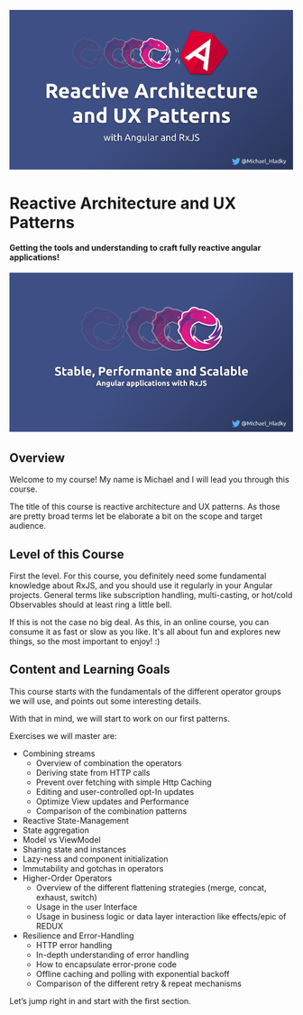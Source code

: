 <!-- Course Image -->
![](docs/assets/images/Reactive-architecture-and-ux-patterns_angular_michael-hladky.png)

<!-- Course Title -->
# Reactive Architecture and UX Patterns

<!-- Course Tagline -->
#### Getting the tools and understanding to craft fully reactive angular applications!

<!-- Course Description -->

<!-- Course Description Intro Images -->
![](docs/assets/images/Reactive-architecture-and-ux-patterns_secondary_angular_michael-hladky.png)

<!-- Course Description Text -->

## Overview

Welcome to my course! My name is Michael and I will lead you through this course.

The title of this course is reactive architecture and UX patterns.
As those are pretty broad terms let be elaborate a bit on the scope and target audience.


## Level of this Course


First the level. For this course, you definitely need some fundamental knowledge about RxJS,
 and you should use it regularly in your Angular projects.
General terms like subscription handling, multi-casting, or hot/cold Observables should at least ring a little bell.

If this is not the case no big deal. As this, in an online course, you can consume it as fast or slow as you like.
It's all about fun and explores new things, so the most important to enjoy! :)


## Content and Learning Goals

This course starts with the fundamentals of the different operator groups we will use,
and points out some interesting details.

With that in mind, we will start to work on our first patterns.

Exercises we will master are:
- Combining streams
  - Overview of combination the operators
  - Deriving state from HTTP calls
  - Prevent over fetching with simple Http Caching
  - Editing and user-controlled  opt-In updates
  - Optimize View updates and  Performance
  - Comparison of the combination patterns
-  Reactive State-Management    
  - State aggregation
  - Model vs ViewModel
  - Sharing state and instances
  - Lazy-ness and component initialization
  - Immutability and gotchas in operators
- Higher-Order Operators
  - Overview of the different flattening strategies
  (merge, concat, exhaust, switch)
  - Usage in the user Interface
  - Usage in business logic or data layer interaction like effects/epic of REDUX
- Resilience and Error-Handling
  - HTTP error handling
  - In-depth understanding of error handling
  - How to encapsulate error-prone code
  - Offline caching and polling with exponential backoff
  - Comparison of the different retry & repeat mechanisms


Let’s jump right in and start with the first section.
